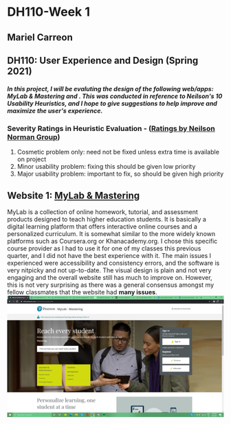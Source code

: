 # DH110-Week 1
## Mariel Carreon 
## DH110: User Experience and Design (Spring 2021)
##### In this project, I will be evaluting the design of the following web/apps: MyLab & Mastering and . This was conducted in reference to **Neilson's 10 Usability Heuristics**, and I hope to give suggestions to help improve and maximize the user's experience.

### Severity Ratings in Heuristic Evaluation - ([Ratings by Neilson Norman Group](https://www.nngroup.com/articles/how-to-rate-the-severity-of-usability-problems/))
 1. Cosmetic problem only: need not be fixed unless extra time is available on project  
 1. Minor usability problem: fixing this should be given low priority
 1.  Major usability problem: important to fix, so should be given high priority

## Website 1: [MyLab & Mastering](https://mlm.pearson.com/northamerica/index.html)

MyLab is a collection of online homework, tutorial, and assessment products designed to teach higher education students. It is basically a digital learning platform that offers interactive online courses and a personalized curriculum. It is somewhat similar to the more widely known platforms such as Coursera.org or Khanacademy.org. I chose this specific course provider as I had to use it for one of my classes this previous quarter, and I did not have the best experience with it. The main issues I experienced were accessibility and consistency errors, and the software is very nitpicky and not up-to-date. The visual design is plain and not very engaging and the overall website still has much to improve on.  However, this is not very surprising as there was a general consensus amongst my fellow classmates that the website had __many issues__.
![MyLab Homepage](mylab-ss.png)






